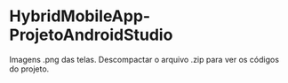 # HybridMobileApp-ProjetoAndroidStudio
Imagens .png das telas. Descompactar o arquivo .zip para ver os códigos do projeto.
